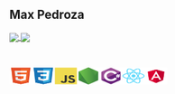 ## Max Pedroza

<a href="https://github.com/anuraghazra/github-readme-stats">
  <img height=180 align="center" theme="transparent" src="https://github-readme-stats.vercel.app/api?username=maxpedroza&show_icons=true&theme=transparent" />
</a>
<a href="https://github.com/anuraghazra/convoychat">
  <img height=180 align="center" src="https://github-readme-stats.vercel.app/api/top-langs?username=maxpedroza&layout=compact&langs_count=8&card_width=320&show_icons=true&theme=transparent" />
</a>

<br> <div style="display: flex; align-items: center; justify-content: left;">
  <img height="30" width="40" src="https://raw.githubusercontent.com/MaxPedroza/icones/refs/heads/main/html5-original.svg" alt="html Logo">
  <img height="30" width="40" src="https://raw.githubusercontent.com/MaxPedroza/icones/refs/heads/main/css3-original.svg" alt="css Logo">
  <img height="30" width="40" src="https://raw.githubusercontent.com/MaxPedroza/icones/refs/heads/main/javascript-original.svg" alt="JavaScript Logo">
  <img height="30" width="40" src="https://raw.githubusercontent.com/MaxPedroza/icones/refs/heads/main/nodejs-original.svg" alt="node Logo">
  <img height="30" width="40" src="https://raw.githubusercontent.com/MaxPedroza/icones/refs/heads/main/csharp-original.svg" alt="csharp Logo">
  <img height="30" width="40" src="https://raw.githubusercontent.com/MaxPedroza/icones/refs/heads/main/react-original.svg" alt="react Logo">
  <img height="30" width="40" src="https://raw.githubusercontent.com/MaxPedroza/icones/refs/heads/main/angular-original.svg" alt="angular Logo">
</div>
